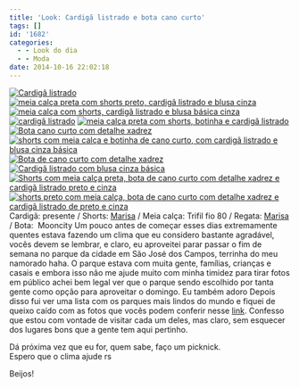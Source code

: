 ```yaml
---
title: 'Look: Cardigã listrado e bota cano curto'
tags: []
id: '1682'
categories:
  - - Look do dia
  - - Moda
date: 2014-10-16 22:02:18
---
```


[![Cardigã listrado ](/wp-content/uploads/2014/10/DSC03325.jpg)](/wp-content/uploads/2014/10/DSC03325.jpg) [![meia calça preta com shorts preto, cardigã listrado e blusa cinza ](/wp-content/uploads/2014/10/DSC03307.jpg)](/wp-content/uploads/2014/10/DSC03307.jpg) [![meia calça com shorts, cardigã listrado e blusa básica cinza](/wp-content/uploads/2014/10/DSC03308.jpg)](/wp-content/uploads/2014/10/DSC03308.jpg) [![cardigã listrado ](/wp-content/uploads/2014/10/DSC03305.jpg)](/wp-content/uploads/2014/10/DSC03305.jpg) [![meia calça preta com shorts, botinha e cardigã listrado ](/wp-content/uploads/2014/10/DSC03311.jpg)](/wp-content/uploads/2014/10/DSC03311.jpg)[![Bota cano curto com detalhe xadrez ](/wp-content/uploads/2014/10/DSC03313.jpg)](/wp-content/uploads/2014/10/DSC03313.jpg) [![shorts com meia calça e botinha de cano curto, com cardigã listrado e blusa cinza básica ](/wp-content/uploads/2014/10/DSC03320.jpg)](/wp-content/uploads/2014/10/DSC03320.jpg)[![Bota de cano curto com detalhe xadrez ](/wp-content/uploads/2014/10/DSC03315.jpg)](/wp-content/uploads/2014/10/DSC03315.jpg) [![Cardigã listrado com blusa cinza básica ](/wp-content/uploads/2014/10/DSC03316.jpg)](/wp-content/uploads/2014/10/DSC03316.jpg)[![Shorts com meia calça preta, bota de cano curto com detalhe xadrez e cardigã listrado preto e cinza ](/wp-content/uploads/2014/10/DSC03321.jpg)](/wp-content/uploads/2014/10/DSC03321.jpg) [![shorts preto com meia calça, bota de cano curto com detalhe xadrez e cardigã listrado de preto e cinza ](/wp-content/uploads/2014/10/DSC03323.jpg)](/wp-content/uploads/2014/10/DSC03323.jpg)Cardigã: presente / Shorts: [Marisa](http://www.marisa.com.br/ "Marisa") / Meia calça: Trifil fio 80 / Regata: [Marisa](http://www.marisa.com.br/ "Marisa") / Bota:  Mooncity Um pouco antes de começar esses dias extremamente quentes estava fazendo um clima que eu considero bastante agradável, vocês devem se lembrar, e claro, eu aproveitei parar passar o fim de semana no parque da cidade em São José dos Campos, terrinha do meu namorado haha. O parque estava com muita gente, famílias, crianças e casais e embora isso não me ajude muito com minha timidez para tirar fotos em público achei bem legal ver que o parque sendo escolhido por tanta gente como opção para aproveitar o domingo. Eu também adoro Depois disso fui ver uma lista com os parques mais lindos do mundo e fiquei de queixo caído com as fotos que vocês podem conferir nesse [link](http://hypescience.com/os-10-parques-urbanos-mais-lindos-do-mundo "link"). Confesso que estou com vontade de visitar cada um deles, mas claro, sem esquecer dos lugares bons que a gente tem aqui pertinho.  
  
Dá próxima vez que eu for, quem sabe, faço um picknick.  
Espero que o clima ajude rs  
  
Beijos!
